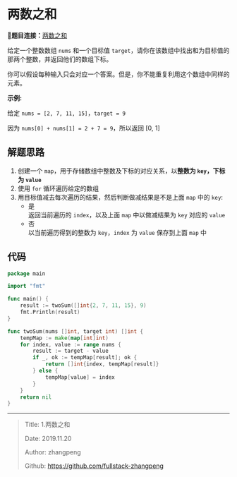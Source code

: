 # 两数之和

**题目连接：**[两数之和](https://leetcode-cn.com/problems/two-sum/)

给定一个整数数组 `nums` 和一个目标值 `target`，请你在该数组中找出和为目标值的那两个整数，并返回他们的数组下标。

你可以假设每种输入只会对应一个答案。但是，你不能重复利用这个数组中同样的元素。

**示例:**

给定 `nums = [2, 7, 11, 15]`，`target = 9`

因为 `nums[0] + nums[1] = 2 + 7 = 9`，所以返回 [0, 1]

## 解题思路

1. 创建一个 `map`，用于存储数组中整数及下标的对应关系，以**整数为 `key`，下标为 `value`**
2. 使用 `for` 循环遍历给定的数组
3. 用目标值减去每次遍历的结果，然后判断做减结果是不是上面 `map` 中的 `key`:  
   - 是  
    返回当前遍历的 `index`，以及上面 `map` 中以做减结果为 `key` 对应的 `value`
   - 否  
    以当前遍历得到的整数为 `key`，`index` 为 `value` 保存到上面 `map` 中

## 代码

```go
package main

import "fmt"

func main() {
    result := twoSum([]int{2, 7, 11, 15}, 9)
    fmt.Println(result)
}

func twoSum(nums []int, target int) []int {
    tempMap := make(map[int]int)
    for index, value := range nums {
        result := target - value
        if _, ok := tempMap[result]; ok {
            return []int{index, tempMap[result]}
        } else {
            tempMap[value] = index
        }
    }
    return nil
}
```

---

> Title: 1.两数之和
>
> Date: 2019.11.20
>
> Author: zhangpeng
>
> Github: <https://github.com/fullstack-zhangpeng>
